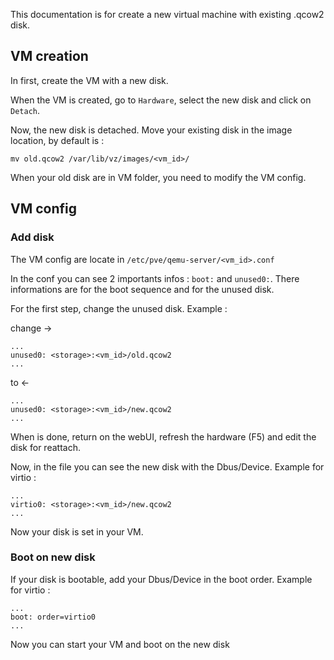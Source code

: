 This documentation is for create a new virtual machine with existing .qcow2 disk.

## VM creation
In first, create the VM with a new disk.

When the VM is created, go to `Hardware`, select the new disk and click on `Detach`.

Now, the new disk is detached. Move your existing disk in the image location, by default is :
```shell
mv old.qcow2 /var/lib/vz/images/<vm_id>/
```
When your old disk are in VM folder, you need to modify the VM config.

## VM config
### Add disk
The VM config are locate in `/etc/pve/qemu-server/<vm_id>.conf`

In the conf you can see 2 importants infos : `boot:` and `unused0:`. There informations are for the boot sequence and for the unused disk.

For the first step, change the unused disk. Example : 

change ->
```shell
...
unused0: <storage>:<vm_id>/old.qcow2
...
```

to <-
```shell
...
unused0: <storage>:<vm_id>/new.qcow2
...
```

When is done, return on the webUI, refresh the hardware (F5) and edit the disk for reattach.

Now, in the file you can see the new disk with the Dbus/Device. Example for virtio :
```shell
...
virtio0: <storage>:<vm_id>/new.qcow2
...
```

Now your disk is set in your VM.

### Boot on new disk
If your disk is bootable, add your Dbus/Device in the boot order. Example for virtio :
```shell
...
boot: order=virtio0
...
```

Now you can start your VM and boot on the new disk 
